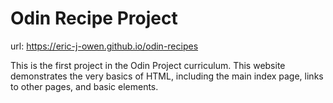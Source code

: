 # Odin Recipe Project

url: https://eric-j-owen.github.io/odin-recipes

This is the first project in the Odin Project curriculum. This website demonstrates the very basics of HTML, including the main index page, links to other pages, and basic elements. 
